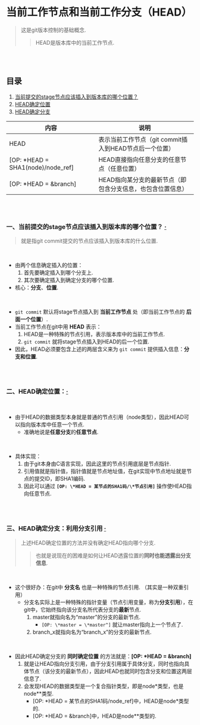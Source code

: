 # 当前工作节点和当前工作分支（HEAD）
> 这是git版本控制的基础概念.
>> HEAD是版本库中的当前工作节点.

<br><br>

## 目录
1. [当前提交的stage节点应该插入到版本库的哪个位置？](#一当前提交的stage节点应该插入到版本库的哪个位置--)
2. [HEAD确定位置](#二head确定位置)
3. [HEAD确定分支](#三head确定分支利用分支引用--)

| 内容 | 说明 |
| --- | --- |
| HEAD | 表示当前工作节点（git commit插入到HEAD节点后一个位置）|
| [OP: \*HEAD = SHA1(node)/node_ref] | HEAD直接指向任意分支的任意节点（任意位置）|
| [OP: \*HEAD = &branch] | HEAD指向某分支的最新节点（即包含分支信息，也包含位置信息）|

<br><br>

### 一、当前提交的stage节点应该插入到版本库的哪个位置？  [·](#目录)
> 就是指git commit提交的节点应该插入到版本库的什么位置.

<br>

- 由两个信息确定插入的位置：
  1. 首先要确定插入到哪个分支上.
  2. 其次要确定插入到确定分支的哪个位置.
- 核心：**分支**、**位置**.

<br>

- `git commit` 默认将stage节点插入到 **当前工作节点** 处（即当前工作节点的 **后面一个位置**）.
- 当前工作节点在git中用 **HEAD** 表示：
  1. HEAD是一种特殊的节点引用，表示版本库中的当前工作节点.
  2. `git commit` 就将stage节点插入到HEAD的后一个位置.
- 因此，HEAD必须要包含上述的两层含义来为 `git commit` 提供插入信息：**分支和位置**.

<br><br>

### 二、HEAD确定位置：[·](#目录)

<br>

- 由于HEAD的数据类型本身就是普通的节点引用（node类型），因此HEAD可以指向版本库中任意一个节点.
  - 准确地说是**任意分支**的**任意节点**.

<br>

- 具体实现：
  1. 由于git本身由C语言实现，因此这里的节点引用底层是节点指针.
  2. 引用值就是指针值，指针值就是节点地址值，在git实现中节点地址就是节点的提交ID，即SHA1编码.
  3. 因此可以通过 **`[OP: \*HEAD = 某节点的SHA1码/\*节点引用]`** 操作使HEAD指向任意节点.

<br><br>

### 三、HEAD确定分支：利用**分支引用**  [·](#目录)
> 上述HEAD确定位置的方法并没有确定HEAD指向哪个分支.
>> 也就是说现在的困难是如何让HEAD透露位置的**同时也能透露出分支信息**.

<br>

- 这个很好办：在git中 **分支名** 也是一种特殊的节点引用. （其实是一种双重引用）
   - 分支名实际上是一种特殊的指针变量（节点引用变量，称为**分支引用**），在git中，它始终指向该分支名所代表分支的**最新**节点.
      1. master就指向名为“master”的分支的最新节点.
         - `[OP: \*master = \*master^]` 就让master指向上一个节点了.
      2. branch_x就指向名为“branch_x”的分支的最新节点.

<br>

- 因此HEAD确定分支的 **同时确定位置** 的方法就是：**[OP: \*HEAD = &branch]**
  1. 就是让HEAD指向分支引用，由于分支引用属于具体分支，同时也指向具体节点（该分支的最新节点），因此HEAD也就同时包含分支和位置这两层信息了.
  2. 会发现HEAD的数据类型是一个复合指针类型，即是node*类型，也是node**类型.
     - [OP: \*HEAD = 某节点的SHA1码/node_ref]中，HEAD是node*类型的.
     - [OP: \*HEAD = &branch]中，HEAD是node**类型的.
